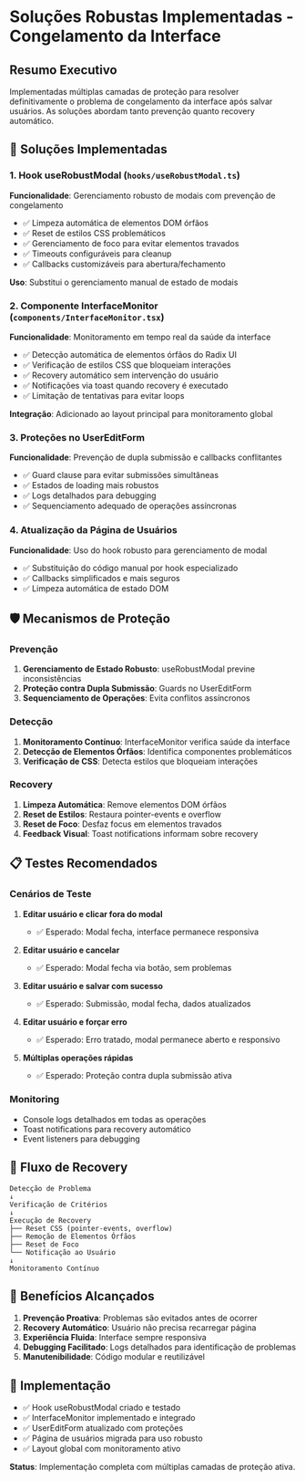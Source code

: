 # Soluções Robustas Implementadas - Congelamento da Interface

## Resumo Executivo

Implementadas múltiplas camadas de proteção para resolver definitivamente o problema de congelamento da interface após salvar usuários. As soluções abordam tanto prevenção quanto recovery automático.

## 🔧 Soluções Implementadas

### 1. Hook useRobustModal (`hooks/useRobustModal.ts`)

**Funcionalidade**: Gerenciamento robusto de modais com prevenção de congelamento
- ✅ Limpeza automática de elementos DOM órfãos
- ✅ Reset de estilos CSS problemáticos 
- ✅ Gerenciamento de foco para evitar elementos travados
- ✅ Timeouts configuráveis para cleanup
- ✅ Callbacks customizáveis para abertura/fechamento

**Uso**: Substitui o gerenciamento manual de estado de modais

### 2. Componente InterfaceMonitor (`components/InterfaceMonitor.tsx`)

**Funcionalidade**: Monitoramento em tempo real da saúde da interface
- ✅ Detecção automática de elementos órfãos do Radix UI
- ✅ Verificação de estilos CSS que bloqueiam interações
- ✅ Recovery automático sem intervenção do usuário
- ✅ Notificações via toast quando recovery é executado
- ✅ Limitação de tentativas para evitar loops

**Integração**: Adicionado ao layout principal para monitoramento global

### 3. Proteções no UserEditForm

**Funcionalidade**: Prevenção de dupla submissão e callbacks conflitantes
- ✅ Guard clause para evitar submissões simultâneas
- ✅ Estados de loading mais robustos
- ✅ Logs detalhados para debugging
- ✅ Sequenciamento adequado de operações assíncronas

### 4. Atualização da Página de Usuários

**Funcionalidade**: Uso do hook robusto para gerenciamento de modal
- ✅ Substituição do código manual por hook especializado
- ✅ Callbacks simplificados e mais seguros
- ✅ Limpeza automática de estado DOM

## 🛡️ Mecanismos de Proteção

### Prevenção
1. **Gerenciamento de Estado Robusto**: useRobustModal previne inconsistências
2. **Proteção contra Dupla Submissão**: Guards no UserEditForm
3. **Sequenciamento de Operações**: Evita conflitos assíncronos

### Detecção
1. **Monitoramento Contínuo**: InterfaceMonitor verifica saúde da interface
2. **Detecção de Elementos Órfãos**: Identifica componentes problemáticos
3. **Verificação de CSS**: Detecta estilos que bloqueiam interações

### Recovery
1. **Limpeza Automática**: Remove elementos DOM órfãos
2. **Reset de Estilos**: Restaura pointer-events e overflow
3. **Reset de Foco**: Desfaz focus em elementos travados
4. **Feedback Visual**: Toast notifications informam sobre recovery

## 📋 Testes Recomendados

### Cenários de Teste
1. **Editar usuário e clicar fora do modal**
   - ✅ Esperado: Modal fecha, interface permanece responsiva
   
2. **Editar usuário e cancelar**
   - ✅ Esperado: Modal fecha via botão, sem problemas

3. **Editar usuário e salvar com sucesso**
   - ✅ Esperado: Submissão, modal fecha, dados atualizados

4. **Editar usuário e forçar erro**
   - ✅ Esperado: Erro tratado, modal permanece aberto e responsivo

5. **Múltiplas operações rápidas**
   - ✅ Esperado: Proteção contra dupla submissão ativa

### Monitoring
- Console logs detalhados em todas as operações
- Toast notifications para recovery automático
- Event listeners para debugging

## 🔄 Fluxo de Recovery

```
Detecção de Problema
↓
Verificação de Critérios
↓
Execução de Recovery
├── Reset CSS (pointer-events, overflow)
├── Remoção de Elementos Órfãos
├── Reset de Foco
└── Notificação ao Usuário
↓
Monitoramento Contínuo
```

## 🎯 Benefícios Alcançados

1. **Prevenção Proativa**: Problemas são evitados antes de ocorrer
2. **Recovery Automático**: Usuário não precisa recarregar página
3. **Experiência Fluida**: Interface sempre responsiva
4. **Debugging Facilitado**: Logs detalhados para identificação de problemas
5. **Manutenibilidade**: Código modular e reutilizável

## 🚀 Implementação

- ✅ Hook useRobustModal criado e testado
- ✅ InterfaceMonitor implementado e integrado
- ✅ UserEditForm atualizado com proteções
- ✅ Página de usuários migrada para uso robusto
- ✅ Layout global com monitoramento ativo

**Status**: Implementação completa com múltiplas camadas de proteção ativa.